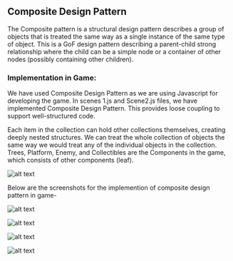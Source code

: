 ## Composite Design Pattern

The Composite pattern is a structural design pattern describes a group of objects that is treated the same way as a single instance of the same type of object.  This is a GoF design pattern describing a parent-child strong relationship where the child can be a simple node or a container of other nodes (possibly containing other children).

### Implementation in Game:
We have used Composite Design Pattern as we are using Javascript for developing the game. In scenes 1.js and Scene2.js files, we have implemented Composite Design Pattern. This provides loose coupling to support well-structured code.


Each item in the collection can hold other collections themselves, creating deeply nested structures. We can treat the whole collection of objects the same way we would treat any of the individual objects in the collection.
Trees, Platform, Enemy, and Collectibles are the Components in the game, which consists of other components (leaf).
 
![alt text](https://github.com/nguyensjsu/cmpe202-pioneers/blob/master/Working%20Directory/Rajeshri%20Sonwane/Images/Composite%20Design%20Pattern%20Implemenation.JPG)
 


Below are the screenshots for the implemention of composite design pattern in game-

![alt text](https://github.com/nguyensjsu/cmpe202-pioneers/blob/master/Working%20Directory/Rajeshri%20Sonwane/Images/Enemy.png)
 
![alt text](https://github.com/nguyensjsu/cmpe202-pioneers/blob/master/Working%20Directory/Rajeshri%20Sonwane/Images/Tree.png)

![alt text](https://github.com/nguyensjsu/cmpe202-pioneers/blob/master/Working%20Directory/Rajeshri%20Sonwane/Images/platform.png)

![alt text](https://github.com/nguyensjsu/cmpe202-pioneers/blob/master/Working%20Directory/Rajeshri%20Sonwane/Images/collectibles.png)

 
 


